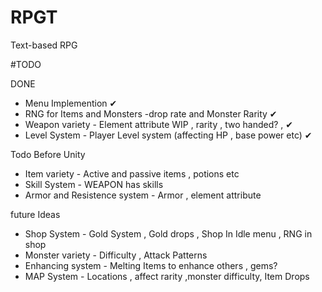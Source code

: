 # RPGT
Text-based RPG

#TODO

DONE
- Menu Implemention ✔
- RNG for Items and Monsters -drop rate and Monster Rarity ✔
- Weapon variety - Element attribute WIP , rarity , two handed? ,  ✔
- Level System - Player Level system (affecting HP , base power etc) ✔

Todo Before Unity
- Item variety - Active and passive items , potions etc
- Skill System - WEAPON has skills
- Armor and Resistence system - Armor , element attribute

future Ideas
- Shop System - Gold System , Gold drops , Shop In Idle menu , RNG in shop
- Monster variety - Difficulty , Attack Patterns 
- Enhancing system - Melting Items to enhance others , gems?
- MAP System - Locations , affect rarity ,monster difficulty, Item Drops



